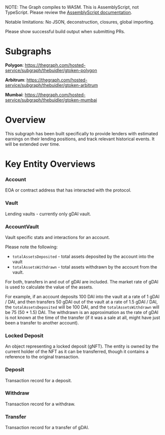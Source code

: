 NOTE: The Graph compiles to WASM. This is AssemblyScript, not TypeScript. Please review the [AssemblyScript documentation](https://www.assemblyscript.org/concepts.html).

Notable limitations: No JSON, deconstruction, closures, global importing.

Please show successful build output when submitting PRs.

# Subgraphs

**Polygon**: https://thegraph.com/hosted-service/subgraph/thebuidler/gtoken-polygon

**Arbitrum**: https://thegraph.com/hosted-service/subgraph/thebuidler/gtoken-arbitrum

**Mumbai**: https://thegraph.com/hosted-service/subgraph/thebuidler/gtoken-mumbai

# Overview

This subgraph has been built specifically to provide lenders with estimated earnings on their lending positions, and track relevant historical events. It will be extended over time.

# Key Entity Overviews

### Account

EOA or contract address that has interacted with the protocol.

### Vault

Lending vaults - currently only gDAI vault.

### AccountVault

Vault specific stats and interactions for an account.

Please note the following:

- `totalAssetsDeposited` - total assets deposited by the account into the vault
- `totalAssetsWithdrawn` - total assets withdrawn by the account from the vault.

For both, transfers in and out of gDAI are included. The market rate of gDAI is used to calculate the value of the assets.

For example, if an account deposits 100 DAI into the vault at a rate of 1 gDAI / DAI, and then transfers 50 gDAI out of the vault at a rate of 1.5 gDAI / DAI, the `totalAssetsDeposited` will be 100 DAI, and the `totalAssetsWithdrawn` will be 75 (50 \* 1.5) DAI. The withdrawn is an approximation as the rate of gDAI is not known at the time of the transfer (if it was a sale at all, might have just been a transfer to another account).

### Locked Deposit

An object representing a locked deposit (gNFT). The entity is owned by the current holder of the NFT as it can be transferred, though it contains a reference to the original transaction.

### Deposit

Transaction record for a deposit.

### Withdraw

Transaction record for a withdraw.

### Transfer

Transaction record for a transfer of gDAI.
